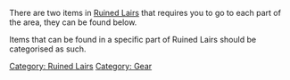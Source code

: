There are two items in [Ruined Lairs](:Category:Ruined_Lairs "wikilink")
that requires you to go to each part of the area, they can be found
below.

Items that can be found in a specific part of Ruined Lairs should be
categorised as such.

[Category: Ruined Lairs](Category:_Ruined_Lairs "wikilink") [Category:
Gear](Category:_Gear "wikilink")
